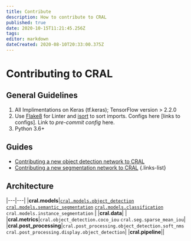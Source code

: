 ```yaml
---
title: Contribute
description: How to contribute to CRAL
published: true
date: 2020-10-15T11:21:45.256Z
tags: 
editor: markdown
dateCreated: 2020-08-10T20:33:00.375Z
---
```


# Contributing to CRAL

## **General Guidelines**

1. All Implimentations on Keras (tf.keras); TensorFlow version > 2.2.0
1. Use [Flake8](https://pypi.org/project/flake8/) for Linter and [isort](https://pypi.org/project/isort/) to sort imports. Configs here [links to configs]. Link to *pre-commit config* here.
1. Python 3.6+ 

## Guides

- [Contributing a new object detection network to CRAL](/contribute/object-detection)
- [Contributing a new segmentation network to CRAL](/contribute/segmentation)
{.links-list}

## Architecture

|---|---|
|**cral.models**|[`cral.models.object_detection`](/api/models/ObjectDetection) [`cral.models.semantic_segmentation`](/api/models/segmentation) [`cral.models.classification`](/api/models/classification) `cral.models.instance_segmentation` |
|**cral.data**| |
|**cral.metrics**|`cral.object_detection.coco_iou` `cral.seg.sparse_mean_iou`|
|**cral.post_processing**|`cral.post_processing.object_detection.soft_nms` `cral.post_processing.display.object_detection`|
|**cral.pipeline**||
